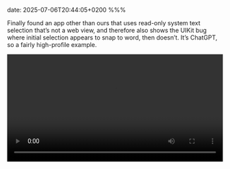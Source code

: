 date: 2025-07-06T20:44:05+0200
%%%

Finally found an app other than ours that uses read-only system text selection that’s not a web view, and therefore also shows the UIKit bug where initial selection appears to snap to word, then doesn’t. It’s ChatGPT, so a fairly high-profile example.

<video src="screen-recording.mp4" controls width="100%" />
